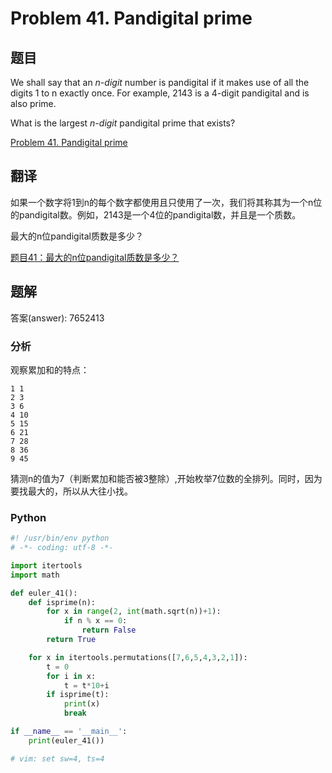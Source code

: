 Problem 41. Pandigital prime
==================================

## 题目

We shall say that an _n-digit_ number is pandigital if it makes use of all the digits 1 to n exactly once. For example, 2143 is a 4-digit pandigital and is also prime.

What is the largest _n-digit_ pandigital prime that exists?

[Problem 41. Pandigital prime](https://projecteuler.net/problem=41 "Problem 41")

## 翻译

如果一个数字将1到n的每个数字都使用且只使用了一次，我们将其称其为一个n位的pandigital数。例如，2143是一个4位的pandigital数，并且是一个质数。

最大的n位pandigital质数是多少？

[题目41：最大的n位pandigital质数是多少？](http://pe.spiritzhang.com/index.php/2011-05-11-09-44-54/42-41npandigital "题目41")

## 题解

答案(answer): 7652413

### 分析

观察累加和的特点：

~~~
1 1
2 3
3 6
4 10
5 15
6 21
7 28
8 36
9 45
~~~

猜测n的值为7（判断累加和能否被3整除）,开始枚举7位数的全排列。同时，因为要找最大的，所以从大往小找。

### Python

~~~python
#! /usr/bin/env python
# -*- coding: utf-8 -*-

import itertools
import math

def euler_41():
    def isprime(n):
        for x in range(2, int(math.sqrt(n))+1):
            if n % x == 0:
                return False
        return True

    for x in itertools.permutations([7,6,5,4,3,2,1]):
        t = 0
        for i in x:
            t = t*10+i
        if isprime(t):
            print(x)
            break

if __name__ == '__main__':
    print(euler_41())

# vim: set sw=4, ts=4
~~~
